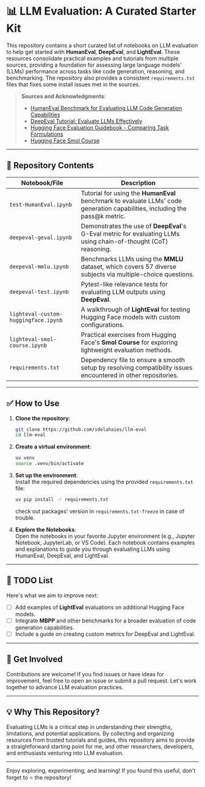 # 📊 LLM Evaluation: A Curated Starter Kit  

This repository contains a short curated list of notebooks on LLM evaluation to help get started with **HumanEval**, **DeepEval**, and **LightEval**. These resources consolidate practical examples and tutorials from multiple sources, providing a foundation for assessing large language models' (LLMs) performance across tasks like code generation, reasoning, and benchmarking. The repository also provides a consistent `requirements.txt` files that fixes some install issues met in the sources.

> **Sources and Acknowledgments**:  
> - [HumanEval Benchmark for Evaluating LLM Code Generation Capabilities](https://www.datacamp.com/tutorial/humaneval-benchmark-for-evaluating-llm-code-generation-capabilities)  
> - [DeepEval Tutorial: Evaluate LLMs Effectively](https://www.datacamp.com/tutorial/deepeval)  
> - [Hugging Face Evaluation Guidebook - Comparing Task Formulations](https://github.com/huggingface/evaluation-guidebook/blob/main/contents/examples/comparing_task_formulations.ipynb)  
> - [Hugging Face Smol Course](https://github.com/huggingface/smol-course)  

---

## 📂 Repository Contents  

| Notebook/File                        | Description                                                                                   |  
|--------------------------------------|-----------------------------------------------------------------------------------------------|  
| `test-HumanEval.ipynb`               | Tutorial for using the **HumanEval** benchmark to evaluate LLMs' code generation capabilities, including the pass@k metric. |  
| `deepeval-geval.ipynb`               | Demonstrates the use of **DeepEval**'s G-Eval metric for evaluating LLMs using chain-of-thought (CoT) reasoning. |  
| `deepeval-mmlu.ipynb`                | Benchmarks LLMs using the **MMLU** dataset, which covers 57 diverse subjects via multiple-choice questions. |  
| `deepeval-test.ipynb`                | Pytest-like relevance tests for evaluating LLM outputs using **DeepEval**.                    |  
| `lighteval-custom-huggingface.ipynb` | A walkthrough of **LightEval** for testing Hugging Face models with custom configurations.    |  
| `lighteval-smol-course.ipynb`        | Practical exercises from Hugging Face's **Smol Course** for exploring lightweight evaluation methods. |  
| `requirements.txt`                   | Dependency file to ensure a smooth setup by resolving compatibility issues encountered in other repositories. |  

---

## ✅ How to Use  

1. **Clone the repository**:  
   ```bash  
   git clone https://github.com/sdelahaies/llm-eval  
   cd llm-eval  
   ```  

1. **Create a virtual environment**:  
   ```bash  
   uv venv  
   source .venv/bin/activate  
   ```  


3. **Set up the environment**:  
   Install the required dependencies using the provided `requirements.txt` file:  
   ```bash  
   uv pip install -r requirements.txt  
   ``` 
   check out packages' version in `requirements.txt-freeze` in case of trouble.

4. **Explore the Notebooks**:  
   Open the notebooks in your favorite Jupyter environment (e.g., Jupyter Notebook, JupyterLab, or VS Code). Each notebook contains examples and explanations to guide you through evaluating LLMs using HumanEval, DeepEval, and LightEval.

---

## 📝 TODO List  

Here's what we aim to improve next:  

- [ ] Add examples of **LightEval** evaluations on additional Hugging Face models.  
- [ ] Integrate **MBPP** and other benchmarks for a broader evaluation of code generation capabilities.  
- [ ] Include a guide on creating custom metrics for DeepEval and LightEval.  

---

## 🚀 Get Involved  

Contributions are welcome! If you find issues or have ideas for improvement, feel free to open an issue or submit a pull request. Let's work together to advance LLM evaluation practices.  

---  

## 💡 Why This Repository?  

Evaluating LLMs is a critical step in understanding their strengths, limitations, and potential applications. By collecting and organizing resources from trusted tutorials and guides, this repository aims to provide a straightforward starting point for me, and other researchers, developers, and enthusiasts venturing into LLM evaluation.  

---

Enjoy exploring, experimenting, and learning! If you found this useful, don't forget to ⭐ the repository!  
